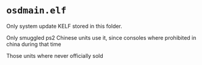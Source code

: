 # `osdmain.elf`

Only system update KELF stored in this folder.

Only smuggled ps2 Chinese units use it, since consoles where prohibited in china during that time

Those units where never officially sold
